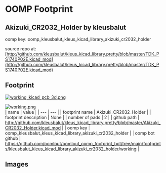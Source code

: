 # OOMP Footprint  
## Akizuki_CR2032_Holder  by kleusbalut  
  
oomp key: oomp_kleusbalut_kleus_kicad_library_akizuki_cr2032_holder  
  
source repo at: [http://github.com/kleusbalut/kleus_kicad_library.pretty/blob/master/TDK_PS1740P02E.kicad_mod](http://github.com/kleusbalut/kleus_kicad_library.pretty/blob/master/TDK_PS1740P02E.kicad_mod)  
## Footprint  
  
[![working_kicad_pcb_3d.png](working_kicad_pcb_3d_600.png)](working_kicad_pcb_3d.png)  
  
[![working.png](working_600.png)](working.png)  
| name | value | 
| --- | --- | 
| footprint name | Akizuki_CR2032_Holder | 
| footprint description | None | 
| number of pads | 2 | 
| github path | http://github.com/kleusbalut/kleus_kicad_library.pretty/blob/master/Akizuki_CR2032_Holder.kicad_mod | 
| oomp key | oomp_kleusbalut_kleus_kicad_library_akizuki_cr2032_holder | 
| oomp bot github | https://github.com/oomlout/oomlout_oomp_footprint_bot/tree/main/footprints/kleusbalut_kleus_kicad_library_akizuki_cr2032_holder/working | 
## Images  
